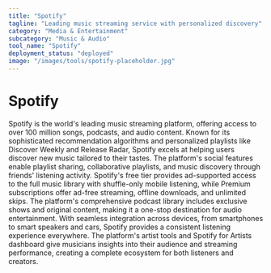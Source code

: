```yaml
---
title: "Spotify"
tagline: "Leading music streaming service with personalized discovery"
category: "Media & Entertainment"
subcategory: "Music & Audio"
tool_name: "Spotify"
deployment_status: "deployed"
image: "/images/tools/spotify-placeholder.jpg"
---
```


# Spotify

Spotify is the world's leading music streaming platform, offering access to over 100 million songs, podcasts, and audio content. Known for its sophisticated recommendation algorithms and personalized playlists like Discover Weekly and Release Radar, Spotify excels at helping users discover new music tailored to their tastes. The platform's social features enable playlist sharing, collaborative playlists, and music discovery through friends' listening activity. Spotify's free tier provides ad-supported access to the full music library with shuffle-only mobile listening, while Premium subscriptions offer ad-free streaming, offline downloads, and unlimited skips. The platform's comprehensive podcast library includes exclusive shows and original content, making it a one-stop destination for audio entertainment. With seamless integration across devices, from smartphones to smart speakers and cars, Spotify provides a consistent listening experience everywhere. The platform's artist tools and Spotify for Artists dashboard give musicians insights into their audience and streaming performance, creating a complete ecosystem for both listeners and creators.
